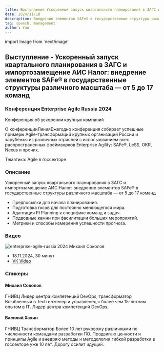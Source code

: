 ```yaml
---
title: Выступление Ускоренный запуск квартального планирования в ЗАГС и импортозамещение АИС Налог
date: 2024/11/18
description: Внедрение элементов SAFe® в государственные структуры различного масштаба — от 5 до 17 команд
tag: speech, management
author: You
---
```


import Image from 'next/image'

## Выступление - Ускоренный запуск квартального планирования в ЗАГС и импортозамещение АИС Налог: внедрение элементов SAFe® в государственные структуры различного масштаба — от 5 до 17 команд

### Конференция Enterprise Agile Russia 2024

Конференция об ускорении крупных компаний

О конференцииЛинияЕжегодно конференция собирает успешные примеры Agile-трансформаций крупных организаций России и зарубежья из различных отраслей с использованием всех распространенных фреймворков Enterprise Agility: SAFe®, LeSS, OKR, Nexus и прочих.

Тематика: Agile в госсекторе

### Описание

Ускоренный запуск квартального планирования в ЗАГС и импортозамещение АИС Налог: внедрение элементов SAFe® в государственные структуры различного масштаба — от 5 до 17 команд

- Предпосылки для начала планирования.
- Подготовка госов для постоянно меняющегося мира.
- Адаптация PI Planning к специфике команд и задач.
- Подводные камни при фасилитации больших мероприятий.
- Метрики и способы измерения успешности прогноза.

### Видео

<Image
  src="/images/enterprise-agile-russia-2024-sokolov.jpg"
  alt="enterprise-agile-russia 2024 Михаил Соколов"
  width={1572}
  height={876}
  priority
  className="next-image"
/>

- 18.11.2024, 30 минут
- [VK Video](https://vk.com/video-210819457_456239756)

### Спикеры

#### Михаил Соколов

ГНИВЦ
Лидер центра компетенций DevOps, трансформатор
Влюбленный в Tech инженер и управленец с более чем 15-летним опытом в IT. Лидер центра компетенций DevOps.

#### Василий Хахин

ГНИВЦ
Трансформатор
Более 10 лет руковожу различными по численности командами разработки ПО. Продвигаю ценности и принципы Agile и внедряю методы и методологии гибкой разработки в госсекторе уже 10 лет. Дорогу осилит идущий.
